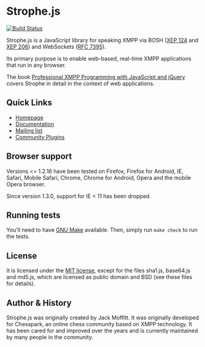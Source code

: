 # Strophe.js

[![Build Status](https://travis-ci.org/strophe/strophejs.png?branch=master)](https://travis-ci.org/strophe/strophejs)

Strophe.js is a JavaScript library for speaking XMPP via BOSH
([XEP 124](http://xmpp.org/extensions/xep-0124.html)
and [XEP 206](http://xmpp.org/extensions/xep-0206.html)) and WebSockets
([RFC 7395](http://tools.ietf.org/html/rfc7395)).

Its primary purpose is to enable web-based, real-time XMPP applications that
run in any browser.

The book [Professional XMPP Programming with JavaScript and jQuery](http://professionalxmpp.com)
covers Strophe in detail in the context of web applications.

## Quick Links

* [Homepage](http://strophe.im/strophejs)
* [Documentation](http://strophe.im/strophejs/doc/1.4.1/files/strophe-js.html)
* [Mailing list](http://groups.google.com/group/strophe)
* [Community Plugins](http://github.com/strophe/strophejs-plugins)

## Browser support

Versions <= 1.2.16 have been tested on Firefox, Firefox for Android, IE, Safari,
Mobile Safari, Chrome, Chrome for Android, Opera and the mobile Opera browser.

Since version 1.3.0, support for IE < 11 has been dropped.

## Running tests

You'll need to have [GNU Make](https://www.gnu.org/software/make/) available.
Then, simply run `make check` to run the tests.

## License

It is licensed under the [MIT license](https://github.com/strophe/strophejs/raw/master/LICENSE.txt),
except for the files sha1.js, base64.js and md5.js, which are licensed as public domain and BSD (see these files for details).

## Author & History

Strophe.js was originally created by Jack Moffitt. It was originally developed
for Chesspark, an online chess community based on XMPP technology. It has been
cared for and improved over the years and is currently maintained by many
people in the community.
